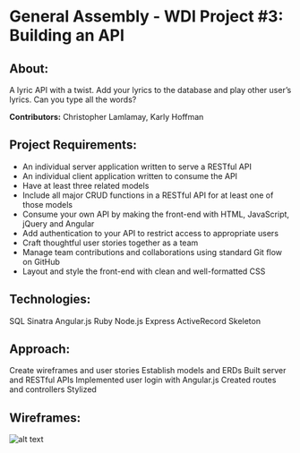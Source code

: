 # General Assembly - WDI Project #3: Building an API

## About:
A lyric API with a twist. Add your lyrics to the database and play other user’s lyrics. Can you type all the words?

**Contributors:** Christopher Lamlamay, Karly Hoffman


## Project Requirements:
- An individual server application written to serve a RESTful API
- An individual client application written to consume the API
- Have at least three related models
- Include all major CRUD functions in a RESTful API for at least one of those models
- Consume your own API by making the front-end with HTML, JavaScript, jQuery and Angular
- Add authentication to your API to restrict access to appropriate users
- Craft thoughtful user stories together as a team 
- Manage team contributions and collaborations using standard Git flow on GitHub
- Layout and style the front-end with clean and well-formatted CSS


## Technologies:
SQL
Sinatra
Angular.js
Ruby
Node.js
Express
ActiveRecord
Skeleton


## Approach:
Create wireframes and user stories
Establish models and ERDs
Built server and RESTful APIs
Implemented user login with Angular.js
Created routes and controllers
Stylized


## Wireframes:
![alt text](http://68.media.tumblr.com/b08026efe76169ca6d6d5b990e2edd15/tumblr_ohczmltP061sq81swo1_1280.jpg "Karaoke API")
